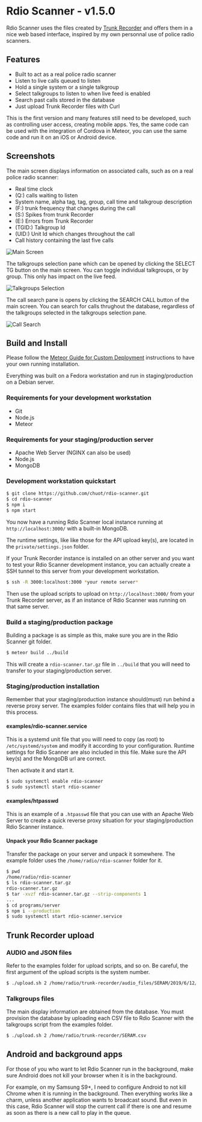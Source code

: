 # Rdio Scanner - v1.5.0

Rdio Scanner uses the files created by [Trunk Recorder](https://github.com/robotastic/trunk-recorder) and offers them in a nice web based interface, inspired by my own personnal use of police radio scanners.

## Features

* Built to act as a real police radio scanner
* Listen to live calls queued to listen
* Hold a single system or a single talkgroup
* Select talkgroups to listen to when live feed is enabled
* Search past calls stored in the database
* Just upload Trunk Recorder files with Curl

This is the first version and many features still need to be developed, such as controlling user access, creating mobile apps. Yes, the same code can be used with the integration of Cordova in Meteor, you can use the same code and run it on an iOS or Android device.

## Screenshots

The main screen displays information on associated calls, such as on a real police radio scanner:

* Real time clock
* (Q:) calls waiting to listen
* System name, alpha tag, tag, group, call time and talkgroup description
* (F:) trunk frequency that changes during the call
* (S:) Spikes from trunk Recorder
* (E:) Errors from Trunk Recorder
* (TGID:) Talkgroup Id
* (UID:) Unit Id which changes throughout the call
* Call history containing the last five calls

![Main Screen](./docs/images/rdio_scanner_main.png?raw=true "Main Screen")

The talkgroups selection pane which can be opened by clicking the SELECT TG button on the main screen. You can toggle individual talkgroups, or by group. This only has impact on the live feed.

![Talkgroups Selection](./docs/images/rdio_scanner_select.png?raw=true "Talkgroups Selection")

The call search pane is opens by clicking the SEARCH CALL button of the main screen. You can search for calls thrughout the database, regardless of the talkgroups selected in the talkgroups selection pane.

![Call Search](./docs/images/rdio_scanner_search.png?raw=true "Call Search")

## Build and Install

Please follow the [Meteor Guide for Custom Deployment](https://guide.meteor.com/deployment.html#custom-deployment) instructions to have your own running installation.

Everything was built on a Fedora workstation and run in staging/production on a Debian server.

### Requirements for your development workstation

* Git
* Node.js
* Meteor

### Requirements for your staging/production server

* Apache Web Server (NGINX can also be used)
* Node.js
* MongoDB

### Development workstation quickstart

```bash
$ git clone https://github.com/chuot/rdio-scanner.git
$ cd rdio-scanner
$ npm i
$ npm start
```

You now have a running Rdio Scanner local instance running at `http://localhost:3000/` with a built-in MongoDB.

The runtime settings, like like those for the API upload key(s), are located in the `private/settings.json` folder.

If your Trunk Recorder instance is installed on an other server and you want to test your Rdio Scanner development instance, you can actually create a SSH tunnel to this server from your development workstation.

```bash
$ ssh -R 3000:localhost:3000 *your remote server*
```

Then use the upload scripts to upload on `http://localhost:3000/` from your Trunk Recorder server, as if an instance of Rdio Scanner was running on that same server.

### Build a staging/production package

Building a package is as simple as this, make sure you are in the Rdio Scanner git folder.

```bash
$ meteor build ../build
```

This will create a `rdio-scanner.tar.gz` file in `../build` that you will need to transfer to your staging/production server.

### Staging/production installation

Remember that your staging/production instance should(must) run behind a reverse proxy server. The examples folder contains files that will help you in this process.

#### examples/rdio-scanner.service

This is a systemd unit file that you willl need to copy (as root) to `/etc/systemd/system` and modify it according to your configuration. Runtime settings for Rdio Scanner are also included in this file. Make sure the API key(s) and the MongoDB url are correct.

Then activate it and start it.

```bash
$ sudo systemctl enable rdio-scanner
$ sudo systemctl start rdio-scanner
```

#### examples/htpasswd

This is an example of a `.htpasswd` file that you can use with an Apache Web Server to create a quick reverse proxy situation for your staging/production Rdio Scanner instance.

#### Unpack your Rdio Scanner package

Transfer the package on your server and unpack it somewhere. The example folder uses the `/home/radio/rdio-scanner` folder for it.

```bash
$ pwd
/home/radio/rdio-scanner
$ ls rdio-scanner.tar.gz
rdio-scanner.tar.gz
$ tar -xvzf rdio-scanner.tar.gz --strip-components 1
...
$ cd programs/server
$ npm i --production
$ sudo systemctl start rdio-scanner.service
```

## Trunk Recorder upload

### AUDIO and JSON files

Refer to the examples folder for upload scripts, and so on. Be careful, the first argument of the upload scripts is the system number.

```bash
$ ./upload.sh 2 /home/radio/trunk-recorder/audio_files/SERAM/2019/6/12/60067-1560345651_7.73431e+08.wav
```

### Talkgroups files

The main display information are obtained from the database. You must provision the database by uploading each CSV file to Rdio Scanner with the talkgroups script from the examples folder.

```bash
$ ./upload.sh 2 /home/radio/trunk-recorder/SERAM.csv
```

## Android and background apps

For those of you who want to let Rdio Scanner run in the background, make sure Android does not kill your browser when it is in the background.

For example, on my Samsung S9+, I need to configure Android to not kill Chrome when it is running in the background. Then everything works like a charm, unless another application wants to broadcast sound. But even in this case, Rdio Scanner will stop the current call if there is one and resume as soon as there is a new call to play in the queue.